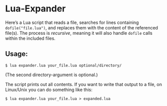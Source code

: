 # Lua-Expander
Here’s a Lua script that reads a file, searches for lines containing `dofile("file.lua")`, and replaces them with the content of the referenced file(s). 
The process is *recursive*, meaning it will also handle `dofile` calls within the included files.


## Usage:

`$ lua expander.lua your_file.lua optional/directory/`

(The second directory-argument is optional.)

The script prints out all contents. 
If you want to write that output to a file, on Linux/Unix you can do something like this:

`$ lua expander.lua your_file.lua > expanded.lua`

